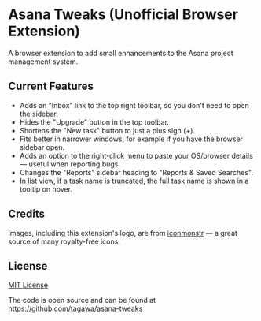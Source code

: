 # Asana Tweaks (Unofficial Browser Extension)

A browser extension to add small enhancements to the Asana project management system.

## Current Features

* Adds an "Inbox" link to the top right toolbar, so you don't need to open the sidebar.
* Hides the "Upgrade" button in the top toolbar.
* Shortens the "New task" button to just a plus sign (+).
* Fits better in narrower windows, for example if you have the browser sidebar open.
* Adds an option to the right-click menu to paste your OS/browser details — useful when reporting bugs.
* Changes the "Reports" sidebar heading to "Reports & Saved Searches".
* In list view, if a task name is truncated, the full task name is shown in a tooltip on hover.

## Credits

Images, including this extension's logo, are from [iconmonstr](https://iconmonstr.com/) — a great source of many royalty-free icons.

## License

[MIT License](https://opensource.org/licenses/MIT)

The code is open source and can be found at https://github.com/tagawa/asana-tweaks
